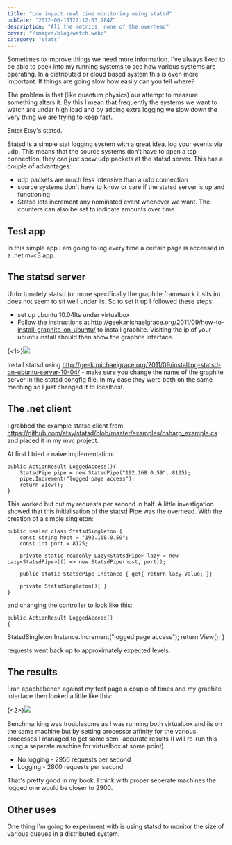 ```yaml
---
title: "Low impact real time monitoring using statsd"
pubDate: "2012-06-15T22:12:03.284Z"
description: "All the metrics, none of the overhead"
cover: "/images/blog/watch.webp"
category: "stats"
---
```


Sometimes to improve things we need more information. I&rsquo;ve always liked to be able to peek into my running systems to see how various systems are operating. In a distributed or cloud based system this is even more important. If things are going slow how easily can you tell where?

The problem is that (like quantum physics) our attempt to measure something alters it. By this I mean that frequently the systems we want to watch are under high load and by adding extra logging we slow down the very thing we are trying to keep fast.

Enter Etsy's statsd.

Statsd is a simple stat logging system with a great idea, log your events via udp. This means that the source systems don&rsquo;t have to open a tcp connection, they can just spew udp packets at the statsd server. This has a couple of advantages:

- udp packets are much less intensive than a udp connection
- source systems don't have to know or care if the statsd server is up and functioning
- Statsd lets increment any nominated event whenever we want. The counters can also be set to indicate amounts over time.

## Test app

In this simple app I am going to log every time a certain page is accessed in a .net mvc3 app.

## The statsd server

Unfortunately statsd (or more specifically the graphite framework it sits in) does not seem to sit well under iis. So to set it up I followed these steps:

- set up ubuntu 10.04lts under virtualbox
- Follow the instructions at http://geek.michaelgrace.org/2011/09/how-to-install-graphite-on-ubuntu/ to install graphite. Visiting the ip of your ubuntu install should then show the graphite interface.

{<1>}![](https://shiggsatwork.co.uk/content/images/2014/Mar/f1jll3.png)

Install statsd using http://geek.michaelgrace.org/2011/09/installing-statsd-on-ubuntu-server-10-04/ - make sure you change the name of the graphite server in the statsd congfig file. In my case they were both on the same maching so I just changed it to localhost.

## The .net client

I grabbed the example statsd client from https://github.com/etsy/statsd/blob/master/examples/csharp_example.cs and placed it in my mvc project.

At first I tried a naive implementation:

    public ActionResult LoggedAccess(){
    	StatsdPipe pipe = new StatsdPipe("192.168.0.59", 8125);
    	pipe.Increment("logged page access");
    	return View();
    }

This worked but cut my requests per second in half. A little investigation showed that this initialisation of the statsd Pipe was the overhead. With the creation of a simple singleton:

    public sealed class StatsdSingleton {
    	const string host = "192.168.0.59";
        const int port = 8125;

        private static readonly Lazy<StatsdPipe> lazy = new Lazy<StatsdPipe>(() => new StatsdPipe(host, port));

        public static StatsdPipe Instance { get{ return lazy.Value; }}

        private StatsdSingleton(){ }
    }

and changing the controller to look like this:

    public ActionResult LoggedAccess()
    {

StatsdSingleton.Instance.Increment("logged page access");
return View();
}

requests went back up to approximately expected levels.

## The results

I ran apachebench against my test page a couple of times and my graphite interface then looked a little like this:

{<2>}![](https://shiggsatwork.co.uk/content/images/2014/Mar/rjfk06.png)

Benchmarking was troublesome as I was running both virtualbox and iis on the same machine but by setting processor affinity for the various processes I managed to get some semi-accurate results (I will re-run this using a seperate machine for virtualbox at some point)

- No logging - 2956 requests per second
- Logging - 2800 requests per second

That's pretty good in my book. I think with proper seperate machines the logged one would be closer to 2900.

## Other uses

One thing I'm going to experiment with is using statsd to monitor the size of various queues in a distributed system.
